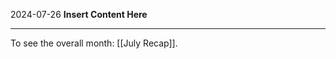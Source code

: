 2024-07-26
__Insert Content Here__
_______________________
To see the overall month: [[July Recap]].